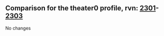 ## Comparison for the theater0 profile, rvn: [2301](https://github.com/PRO100KatYT/FortniteProfileRevisions/tree/main/profiles/theater0/2301%20theater0.json)-[2303](https://github.com/PRO100KatYT/FortniteProfileRevisions/tree/main/profiles/theater0/2303%20theater0.json)

No changes

